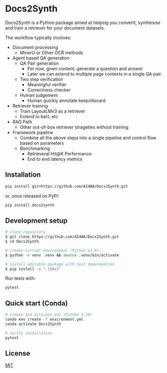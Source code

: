 # Docs2Synth

Docs2Synth is a Python package aimed at helping you convertt, synthesise and train a retriever for your document datasets.

The workflow typically involves:

- Document processing
  - MinerU or Other OCR methods
- Agent based QA generation
  - QA Pair generation
    - For now, given content, generate a question and answer
    - Later we can extend to multiple page contexts in a single QA pair.
  - Two step verification
    - Meaningful verifier
    - Correctness checker
  - Human judgement
    - Human quickly annotate keep/discard
- Retriever training
  - Train LayoutLMv3 as a retriever
  - Extend to bert, etc
- RAG Path
  - Other out-of-box retriever strageties without training
- Framework pipeline
  - Combine all the above steps into a single pipeline and control flow based on parameters
  - Benchmarking
    - Retrieveral Hit@K Performance
    - End to end latency metrics

## Installation

```bash
pip install git+https://github.com/AI4WA/Docs2Synth.git
```

or, once released on PyPI:

```bash
pip install docs2synth
```

## Development setup

```bash
# clone repository
$ git clone https://github.com/AI4WA/Docs2Synth.git
$ cd Docs2Synth

# create virtual environment (Python ≥3.8)
$ python -m venv .venv && source .venv/bin/activate

# install editable package with test dependencies
$ pip install -e ".[dev]"
```

Run tests with:

```bash
pytest
```

## Quick start (Conda)

```bash
# create and activate env (Python 3.10)
conda env create -f environment.yml
conda activate Docs2Synth

# verify installation
pytest
```

## License

[MIT](LICENSE)